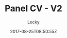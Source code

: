 ---
title: "Panel CV - V2"
github: https://github.com/jekyller/online-cv
demo: https://jekyller.github.io/online-cv/
author: Locky

ssg:
  - Jekyll
cms:
  - No Cms
date: 2017-08-25T08:50:55Z
github_branch: master
---
